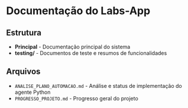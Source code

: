# Documentação do Labs-App

## Estrutura

- **Principal** - Documentação principal do sistema
- **testing/** - Documentos de teste e resumos de funcionalidades

## Arquivos

- `ANALISE_PLANO_AUTOMACAO.md` - Análise e status de implementação do agente Python
- `PROGRESSO_PROJETO.md` - Progresso geral do projeto
